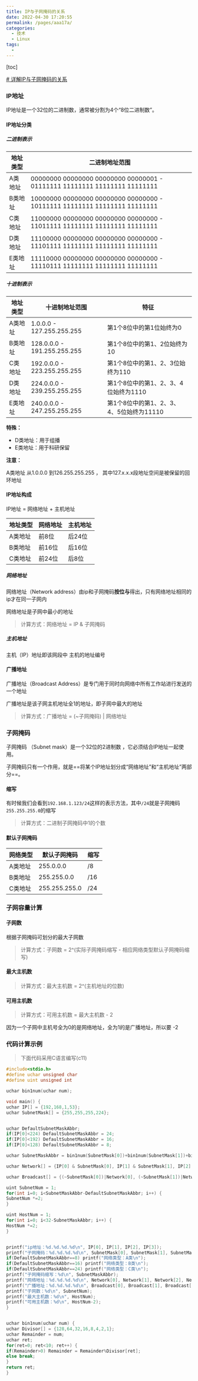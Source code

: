 ```yaml
---
title: IP与子网掩码的关系
date: 2022-04-30 17:20:55
permalink: /pages/aaa17a/
categories:
  - 技术
  - Linux
tags:
  - 
---
```

[toc]

[# 详解IP与子网掩码的关系](https://blog.csdn.net/qq_42144475/article/details/108803200)
### IP地址

IP地址是一个32位的二进制数，通常被分割为4个“8位二进制数”。

#### IP地址分类

##### 二进制表示

|地址类型|二进制地址范围
-|-
A类地址| 00000000 00000000 00000000 00000001 - 01111111 11111111 11111111 11111111
B类地址|10000000 00000000 00000000 00000000 - 10111111 11111111 11111111 11111111
C类地址| 11000000 00000000 00000000 00000000 - 11011111 11111111 11111111 11111111
D类地址| 11100000 00000000 00000000 00000000 - 11101111 11111111 11111111 11111111
E类地址| 11110000 00000000 00000000 00000000 - 11110111 11111111 11111111 11111111

##### 十进制表示

地址类型 | 十进制地址范围 | 特征
-|-|-
A类地址 | 1.0.0.0 - 127.255.255.255 | 第1个8位中的第1位始终为0
B类地址 | 128.0.0.0 - 191.255.255.255 | 第1个8位中的第1、2位始终为10
C类地址 | 192.0.0.0 - 223.255.255.255 | 第1个8位中的第1、2、3位始终为110
D类地址 | 224.0.0.0 - 239.255.255.255 | 第1个8位中的第1、2、3、4位始终为1110
E类地址 | 240.0.0.0 - 247.255.255.255 | 第1个8位中的第1、2、3、4、5位始终为11110

**特殊：**

- D类地址：用于组播
- E类地址：用于科研保留

**注意：**

A类地址 从1.0.0.0 到126.255.255.255 ， 其中127.x.x.x段地址空间是被保留的回环地址

#### IP地址构成

IP地址 = 网络地址 + 主机地址

地址类型 | 网络地址 | 主机地址
-|-|-
A类地址 |  前8位 | 后24位
B类地址 | 前16位 | 后16位
C类地址 | 前24位 | 后8位

##### 网络地址

网络地址（Network address）由ip和子网掩码**按位与**得出，只有网络地址相同的ip才在同一子网内

网络地址是子网中最小的地址

> 计算方式：网络地址 = IP & 子网掩码

##### 主机地址

主机（IP）地址即该网段中 主机的地址编号

#### 广播地址

广播地址（Broadcast Address）是专门用于同时向网络中所有工作站进行发送的一个地址

广播地址是该子网主机地址全1的地址，即子网中最大的地址

> 计算方式：广播地址 = (~子网掩码) | 网络地址

### 子网掩码

子网掩码 （Subnet mask）是一个32位的2进制数 ，它必须结合IP地址一起使用。

子网掩码只有一个作用，就是==将某个IP地址划分成“网络地址”和“主机地址”两部分==。

#### 缩写

有时候我们会看到`192.168.1.123/24`这样的表示方法，其中`/24`就是子网掩码`255.255.255.0`的缩写

> 计算方式：二进制子网掩码中1的个数

#### 默认子网掩码

网络类型 | 默认子网掩码 | 缩写
-|-|-
A类地址 | 255.0.0.0 | /8
B类地址 | 255.255.0.0 | /16
C类地址 | 255.255.255.0 | /24

### 子网容量计算

#### 子网数

根据子网掩码可划分的最大子网数

> 计算方式：子网数 = 2^(实际子网掩码缩写 - 相应网络类型默认子网掩码缩写)

#### 最大主机数

> 计算方式：最大主机数 = 2^(主机地址的位数)

#### 可用主机数

> 计算方式：可用主机数 = 最大主机数 - 2

因为一个子网中主机号全为0的是网络地址，全为1的是广播地址，所以要 -2

### 代码计算示例

> 下面代码采用C语言编写(c11)

```C
#include<stdio.h>
#define uchar unsigned char
#define uint unsigned int

uchar bin1num(uchar num);

void main() {
uchar IP[] = {192,168,1,53};
uchar SubnetMask[] = {255,255,255,224};


uchar DefaultSubnetMaskAbbr;
if(IP[0]<224) DefaultSubnetMaskAbbr = 24;
if(IP[0]<192) DefaultSubnetMaskAbbr = 16;
if(IP[0]<128) DefaultSubnetMaskAbbr = 8;

uchar SubnetMaskAbbr = bin1num(SubnetMask[0])+bin1num(SubnetMask[1])+bin1num(SubnetMask[2])+bin1num(SubnetMask[3]);

uchar Network[] = {IP[0] & SubnetMask[0], IP[1] & SubnetMask[1], IP[2] & SubnetMask[2], IP[3] & SubnetMask[3]};

uchar Broadcast[] = {(~SubnetMask[0])|Network[0], (~SubnetMask[1])|Network[1], (~SubnetMask[2])|Network[2], (~SubnetMask[3])|Network[3]};

uint SubnetNum = 1;
for(int i=0; i<SubnetMaskAbbr-DefaultSubnetMaskAbbr; i++) {
SubnetNum *=2;
}

uint HostNum = 1;
for(int i=0; i<32-SubnetMaskAbbr; i++) {
HostNum *=2;
}


printf("ip地址：%d.%d.%d.%d\n", IP[0], IP[1], IP[2], IP[3]);
printf("子网掩码：%d.%d.%d.%d\n", SubnetMask[0], SubnetMask[1], SubnetMask[2], SubnetMask[3]);
if(DefaultSubnetMaskAbbr==8) printf("网络类型：A类\n");
if(DefaultSubnetMaskAbbr==16) printf("网络类型：B类\n");
if(DefaultSubnetMaskAbbr==24) printf("网络类型：C类\n");
printf("子网掩码缩写：%d\n", SubnetMaskAbbr);
printf("网络地址：%d.%d.%d.%d\n", Network[0], Network[1], Network[2], Network[3]);
printf("广播地址：%d.%d.%d.%d\n", Broadcast[0], Broadcast[1], Broadcast[2], Broadcast[3]);
printf("子网数：%d\n", SubnetNum);
printf("最大主机数：%d\n", HostNum);
printf("可用主机数：%d\n", HostNum-2);
}


uchar bin1num(uchar num) {
uchar Divisor[] = {128,64,32,16,8,4,2,1};
uchar Remainder = num; 
uchar ret;
for(ret=0; ret<10; ret++) {
if(Remainder>0) Remainder = Remainder%Divisor[ret];
else break;
}
return ret;
}

```